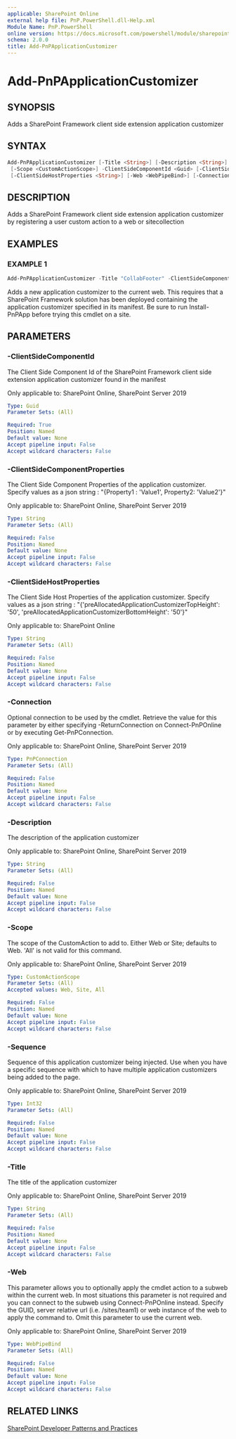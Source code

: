 ```yaml
---
applicable: SharePoint Online
external help file: PnP.PowerShell.dll-Help.xml
Module Name: PnP.PowerShell
online version: https://docs.microsoft.com/powershell/module/sharepoint-pnp/add-pnpapplicationcustomizer
schema: 2.0.0
title: Add-PnPApplicationCustomizer
---
```


# Add-PnPApplicationCustomizer

## SYNOPSIS
Adds a SharePoint Framework client side extension application customizer

## SYNTAX

```powershell
Add-PnPApplicationCustomizer [-Title <String>] [-Description <String>] [-Sequence <Int32>]
 [-Scope <CustomActionScope>] -ClientSideComponentId <Guid> [-ClientSideComponentProperties <String>]
 [-ClientSideHostProperties <String>] [-Web <WebPipeBind>] [-Connection <PnPConnection>] [<CommonParameters>]
```

## DESCRIPTION
Adds a SharePoint Framework client side extension application customizer by registering a user custom action to a web or sitecollection

## EXAMPLES

### EXAMPLE 1
```powershell
Add-PnPApplicationCustomizer -Title "CollabFooter" -ClientSideComponentId c0ab3b94-8609-40cf-861e-2a1759170b43 -ClientSideComponentProperties "{`"sourceTermSet`":`"PnP-CollabFooter-SharedLinks`",`"personalItemsStorageProperty`":`"PnP-CollabFooter-MyLinks`"}
```

Adds a new application customizer to the current web. This requires that a SharePoint Framework solution has been deployed containing the application customizer specified in its manifest. Be sure to run Install-PnPApp before trying this cmdlet on a site.

## PARAMETERS

### -ClientSideComponentId
The Client Side Component Id of the SharePoint Framework client side extension application customizer found in the manifest

Only applicable to: SharePoint Online, SharePoint Server 2019

```yaml
Type: Guid
Parameter Sets: (All)

Required: True
Position: Named
Default value: None
Accept pipeline input: False
Accept wildcard characters: False
```

### -ClientSideComponentProperties
The Client Side Component Properties of the application customizer. Specify values as a json string : "{Property1 : 'Value1', Property2: 'Value2'}"

Only applicable to: SharePoint Online, SharePoint Server 2019

```yaml
Type: String
Parameter Sets: (All)

Required: False
Position: Named
Default value: None
Accept pipeline input: False
Accept wildcard characters: False
```

### -ClientSideHostProperties
The Client Side Host Properties of the application customizer. Specify values as a json string : "{'preAllocatedApplicationCustomizerTopHeight': '50', 'preAllocatedApplicationCustomizerBottomHeight': '50'}"

Only applicable to: SharePoint Online

```yaml
Type: String
Parameter Sets: (All)

Required: False
Position: Named
Default value: None
Accept pipeline input: False
Accept wildcard characters: False
```

### -Connection
Optional connection to be used by the cmdlet. Retrieve the value for this parameter by either specifying -ReturnConnection on Connect-PnPOnline or by executing Get-PnPConnection.

Only applicable to: SharePoint Online, SharePoint Server 2019

```yaml
Type: PnPConnection
Parameter Sets: (All)

Required: False
Position: Named
Default value: None
Accept pipeline input: False
Accept wildcard characters: False
```

### -Description
The description of the application customizer

Only applicable to: SharePoint Online, SharePoint Server 2019

```yaml
Type: String
Parameter Sets: (All)

Required: False
Position: Named
Default value: None
Accept pipeline input: False
Accept wildcard characters: False
```

### -Scope
The scope of the CustomAction to add to. Either Web or Site; defaults to Web. 'All' is not valid for this command.

Only applicable to: SharePoint Online, SharePoint Server 2019

```yaml
Type: CustomActionScope
Parameter Sets: (All)
Accepted values: Web, Site, All

Required: False
Position: Named
Default value: None
Accept pipeline input: False
Accept wildcard characters: False
```

### -Sequence
Sequence of this application customizer being injected. Use when you have a specific sequence with which to have multiple application customizers being added to the page.

Only applicable to: SharePoint Online, SharePoint Server 2019

```yaml
Type: Int32
Parameter Sets: (All)

Required: False
Position: Named
Default value: None
Accept pipeline input: False
Accept wildcard characters: False
```

### -Title
The title of the application customizer

Only applicable to: SharePoint Online, SharePoint Server 2019

```yaml
Type: String
Parameter Sets: (All)

Required: False
Position: Named
Default value: None
Accept pipeline input: False
Accept wildcard characters: False
```

### -Web
This parameter allows you to optionally apply the cmdlet action to a subweb within the current web. In most situations this parameter is not required and you can connect to the subweb using Connect-PnPOnline instead. Specify the GUID, server relative url (i.e. /sites/team1) or web instance of the web to apply the command to. Omit this parameter to use the current web.

Only applicable to: SharePoint Online, SharePoint Server 2019

```yaml
Type: WebPipeBind
Parameter Sets: (All)

Required: False
Position: Named
Default value: None
Accept pipeline input: False
Accept wildcard characters: False
```

## RELATED LINKS

[SharePoint Developer Patterns and Practices](https://aka.ms/sppnp)